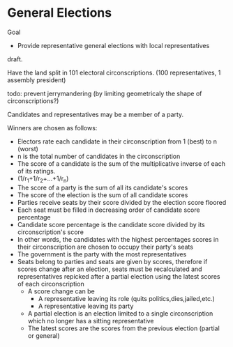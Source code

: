 General Elections
==

Goal
 * Provide representative general elections with local representatives

draft.

Have the land split in 101 electoral circonscriptions. (100 representatives, 1 assembly president)

todo: prevent jerrymandering (by limiting geometricaly the shape of circonscriptions?)

Candidates and representatives may be a member of a party.

Winners are chosen as follows:
* Electors rate each candidate in their circonscription from 1 (best) to n (worst)
 * n is the total number of candidates in the circonscription
* The score of a candidate is the sum of the multiplicative inverse of each of its ratings.
 * (1/r<sub>1</sub>+1/r<sub>2</sub>+...+1/r<sub>n</sub>)
* The score of a party is the sum of all its candidate's scores
* The score of the election is the sum of all candidate scores
* Parties receive seats by their score divided by the election score floored
* Each seat must be filled in decreasing order of candidate score percentage
 * Candidate score percentage is the candidate score divided by its circonscription's score
 * In other words, the candidates with the highest percentages scores in their circonscription are chosen to occupy their party's seats
* The government is the party with the most representatives
 * Seats belong to parties and seats are given by scores, therefore if scores change after an election, seats must be recalculated and representatives repicked after a partial election using the latest scores of each circonscription
    * A score change can be
       * A representative leaving its role (quits politics,dies,jailed,etc.)
       * A representative leaving its party
    * A partial election is an election limited to a single circonscription which no longer has a sitting representative
    * The latest scores are the scores from the previous election (partial or general)
